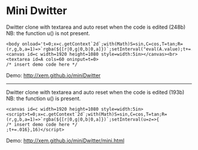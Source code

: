 Mini Dwitter
===

Dwitter clone with textarea and auto reset when the code is edited (248b)
NB: the function u() is not present.

````
<body onload='t=0;x=c.getContext`2d`;with(Math)S=sin,C=cos,T=tan;R=(r,g,b,a=1)=>`rgba(${[r|0,g|0,b|0,a]})`;setInterval("eval(A.value);t+=.016",16)'><canvas id=c width=1920 height=1080 style=width:5in></canvas><br><textarea id=A cols=60 oninput=t=0>
/* insert demo code here */
````

Demo: http://xem.github.io/miniDwitter

---

Dwitter clone with textarea and auto reset when the code is edited (193b)
NB: the function u() is present.

````
<canvas id=c width=1920 height=1080 style=width:5in><script>t=0;x=c.getContext`2d`;with(Math)S=sin,C=cos,T=tan;R=(r,g,b,a=1)=>`rgba(${[r|0,g|0,b|0,a]})`;setInterval(u=z=>{
/* insert demo code here */
;t+=.016},16)</script>
````

Demo: http://xem.github.io/miniDwitter/mini.html